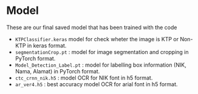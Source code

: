 # Model

These are our final saved model that has been trained with the code 
- `KTPClassifier.keras`
  model for check wheter the image is KTP or Non-KTP in keras format.
- `segmentationCrop.pt` : model for image segmentation and cropping in PyTorch format.
- `Model_Detection_Label.pt` : model for labelling box information (NIK, Nama, Alamat) in PyTorch format.
- `ctc_crnn_nik.h5` : model OCR for NIK font in h5 format.
- `ar_ver4.h5` : best accuracy model OCR for arial font in h5 format.
  
